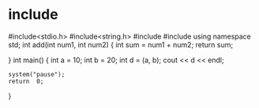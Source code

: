 # include<iostream>
#include<stdio.h>
#include<string.h>
#include <ctime>
#include<vector>
using namespace std;
int add(int num1, int num2)
{
	int sum = num1 + num2;
	return sum;

}
int main()
{
	int a = 10;
	int b = 20;
	int d = (a, b);
	cout << d << endl;

	system("pause");
	return  0;

}



